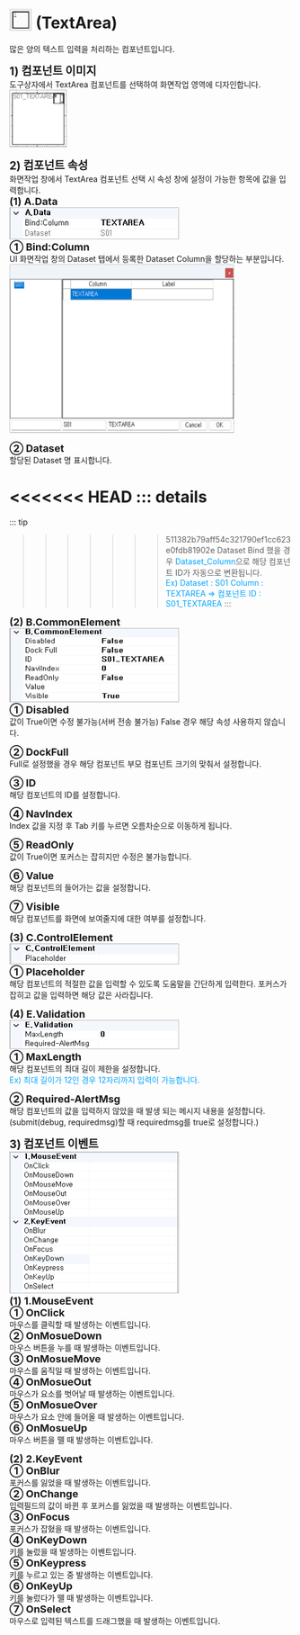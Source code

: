 # <img src="../../.vuepress/public/documentation/view-designer/Structure/Tool_Box/TextArea.png" style="position: relative;top: 5px;" width="40" height="40"> (TextArea)
많은 양의 텍스트 입력을 처리하는 컴포넌트입니다.

<b style="font-size: 20px"> 1) 컴포넌트 이미지 </b> <br/>
도구상자에서 TextArea 컴포넌트를 선택하여 화면작업 영역에 디자인합니다. <br/>
<img src="../../.vuepress/public/documentation/view-designer/TextArea/TextArea_Image.png" style="border: 1px solid #bbb;" width="100" height="100"> <br/>

<b style="font-size: 20px"> 2) 컴포넌트 속성 </b> <br/>
화면작업 창에서 TextArea 컴포넌트 선택 시 속성 창에 설정이 가능한 항목에 값을 입력합니다. <br/>
<b style="font-size: 18px"> (1) A.Data </b> <br/>
<img src="../../.vuepress/public/documentation/view-designer/TextArea/TextArea_Data.png"  style="border: 1px solid #bbb;" width="300" height="55"/> <br/>
<b style="font-size: 18px"> ① Bind:Column </b> <br/>
UI 화면작업 창의 Dataset 탭에서 등록한 Dataset Column을 할당하는 부분입니다. <br/>
<img src="../../.vuepress/public/documentation/view-designer/TextArea/TextArea_Bind_Column.png"  width="400" height="300"/> 

<b style="font-size: 18px"> ② Dataset </b> <br/>
할당된 Dataset 명 표시합니다. <br/>
<!-- Remark -->
<<<<<<< HEAD
::: details <Badge type="tip" text="Remark" vertical="middle" /> 
=======
::: tip <Badge type="tip" text="Remark" vertical="middle" /> 
>>>>>>> 511382b79aff54c321790ef1cc623e0fdb81902e
Dataset Bind 했을 경우 <span style="color: #00a4ff;">Dataset_Column</span>으로 해당 컴포넌트 ID가 자동으로 변환됩니다. <br/>
<span style="color: #00a4ff;">Ex) Dataset : S01     Column : TEXTAREA  ⇒ 컴포넌트 ID : S01_TEXTAREA </span>
:::
<!-- -->

<b style="font-size: 18px"> (2) B.CommonElement </b> <br/>
<img src="../../.vuepress/public/documentation/view-designer/TextArea/TextArea_CommonElement.png"  style="border: 1px solid #bbb;" width="300" height="130"/> <br/>
<b style="font-size: 18px"> ① Disabled </b> <br/>
값이 True이면 수정 불가능(서버 전송 불가능) False 경우 해당 속성 사용하지 않습니다. 

<b style="font-size: 18px"> ② DockFull </b> <br/>
Full로 설정했을 경우 해당 컴포넌트 부모 컴포넌트 크기의 맞춰서 설정합니다.  

<b style="font-size: 18px"> ③ ID </b> <br/>
해당 컴포넌트의 ID를 설정합니다. 

<b style="font-size: 18px"> ④ NavIndex </b> <br/>
Index 값을 지정 후 Tab 키를 누르면 오름차순으로 이동하게 됩니다. 

<b style="font-size: 18px"> ⑤ ReadOnly </b> <br/>
값이 True이면 포커스는 잡히지만 수정은 불가능합니다. 

<b style="font-size: 18px"> ⑥ Value </b> <br/>
해당 컴포넌트의 들어가는 값을 설정합니다. 

<b style="font-size: 18px"> ⑦ Visible </b> <br/>
해당 컴포넌트를 화면에 보여줄지에 대한 여부를 설정합니다. <br/>

<b style="font-size: 18px"> (3) C.ControlElement </b> <br/>
<img src="../../.vuepress/public/documentation/view-designer/TextArea/TextArea_ControlElement.png"  style="border: 1px solid #bbb;" width="300" height="35"/> <br/> 
<b style="font-size: 18px"> ① Placeholder </b> <br/>
해당 컴포넌트의 적절한 값을 입력할 수 있도록 도움말을 간단하게 입력한다. 포커스가 잡히고 값을 입력하면 해당 값은 사라집니다.

<b style="font-size: 18px"> (4) E.Validation </b> <br/>
<img src="../../.vuepress/public/documentation/view-designer/TextArea/TextArea_Validation.png"  style="border: 1px solid #bbb;" width="300" height="50"/> <br/> 
<b style="font-size: 18px"> ① MaxLength </b> <br/>
해당 컴포넌트의 최대 길이 제한을 설정합니다. <br/>
<span style="color: #00a4ff;">Ex) 최대 길이가 12인 경우 12자리까지 입력이 가능합니다. </span>

<b style="font-size: 18px"> ② Required-AlertMsg </b> <br/>
해당 컴포넌트의 값을 입력하지 않았을 때 발생 되는 메시지 내용을 설정합니다. <br/>
(submit(debug, requiredmsg)할 때 requiredmsg를 true로 설정합니다.)

<b style="font-size: 20px"> 3) 컴포넌트 이벤트 </b> <br/>
<img src="../../.vuepress/public/documentation/view-designer/TextBox/TextBox_Event.png"  style="border: 1px solid #bbb;" width="300" height="250"/> <br/> 
<b style="font-size: 18px"> (1) 1.MouseEvent </b> <br/>
<b style="font-size: 18px"> ① OnClick </b> <br/>
마우스를 클릭할 때 발생하는 이벤트입니다. <br/>
<b style="font-size: 18px"> ② OnMosueDown </b> <br/>
마우스 버튼을 누를 때 발생하는 이벤트입니다. <br/>
<b style="font-size: 18px"> ③ OnMosueMove </b> <br/>
마우스를 움직일 때 발생하는 이벤트입니다. <br/>
<b style="font-size: 18px"> ④ OnMosueOut </b> <br/>
마우스가 요소를 벗어날 때 발생하는 이벤트입니다. <br/>
<b style="font-size: 18px"> ⑤ OnMosueOver </b> <br/>
마우스가 요소 안에 들어올 때 발생하는 이벤트입니다. <br/>
<b style="font-size: 18px"> ⑥ OnMosueUp </b> <br/>
마우스 버튼을 뗄 때 발생하는 이벤트입니다. <br/>

<b style="font-size: 18px"> (2) 2.KeyEvent </b> <br/>
<b style="font-size: 18px"> ① OnBlur </b> <br/>
포커스를 잃었을 때 발생하는 이벤트입니다. <br/>
<b style="font-size: 18px"> ② OnChange  </b> <br/>
입력필드의 값이 바뀐 후 포커스를 잃었을 때 발생하는 이벤트입니다. <br/>
<b style="font-size: 18px"> ③ OnFocus </b> <br/>
포커스가 잡혔을 때 발생하는 이벤트입니다. <br/>
<b style="font-size: 18px"> ④ OnKeyDown </b> <br/>
키를 눌렀을 때 발생하는 이벤트입니다. <br/>
<b style="font-size: 18px"> ⑤ OnKeypress </b> <br/>
키를 누르고 있는 중 발생하는 이벤트입니다. <br/>
<b style="font-size: 18px"> ⑥ OnKeyUp </b> <br/>
키를 눌렀다가 뗄 때 발생하는 이벤트입니다. <br/>
<b style="font-size: 18px"> ⑦ OnSelect </b> <br/>
마우스로 입력된 텍스트를 드래그했을 때 발생하는 이벤트입니다. <br/>